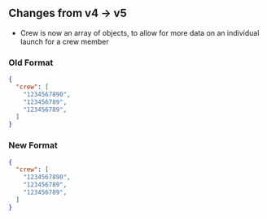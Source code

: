 ## Changes from v4 -> v5

* Crew is now an array of objects, to allow for more data on an individual launch for a crew member

### Old Format

```json
{
  "crew": [
    "1234567890",
    "123456789",
    "123456789",
  ]
}
```

### New Format

```json
{
  "crew": [
    "1234567890",
    "123456789",
    "123456789",
  ]
}
```